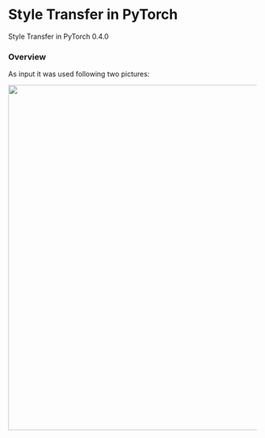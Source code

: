 # Style Transfer in PyTorch
Style Transfer in PyTorch 0.4.0

### Overview


As input it was used following two pictures:
<p align="center">
  <img width="700" src="https://github.com/mlaskowski17/Style-Transfer/blob/master/images/style_and_content.jpg">
</p>
